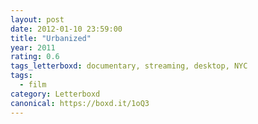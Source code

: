 ```yaml
---
layout: post 
date: 2012-01-10 23:59:00
title: "Urbanized"
year: 2011
rating: 0.6
tags_letterboxd: documentary, streaming, desktop, NYC
tags:
  - film
category: Letterboxd
canonical: https://boxd.it/1oQ3
---
```

